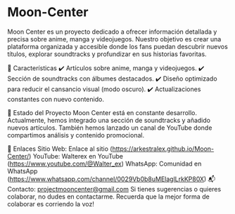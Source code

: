 # Moon-Center
Moon Center es un proyecto dedicado a ofrecer información detallada y precisa sobre anime, manga y videojuegos. Nuestro objetivo es crear una plataforma organizada y accesible donde los fans puedan descubrir nuevos títulos, explorar soundtracks y profundizar en sus historias favoritas.

🚀 Características
✔️ Artículos sobre anime, manga y videojuegos.
✔️ Sección de soundtracks con álbumes destacados.
✔️ Diseño optimizado para reducir el cansancio visual (modo oscuro).
✔️ Actualizaciones constantes con nuevo contenido.

📌 Estado del Proyecto
Moon Center está en constante desarrollo. Actualmente, hemos integrado una sección de soundtracks y añadido nuevos artículos. También hemos lanzado un canal de YouTube donde compartimos análisis y contenido promocional.

🔗 Enlaces
Sitio Web: Enlace al sitio (https://arkestralex.github.io/Moon-Center/)
YouTube: Walterex en YouTube (https://www.youtube.com/@Walter_ex)
WhatsApp: Comunidad en WhatsApp (https://www.whatsapp.com/channel/0029Vb0b8uMElaglLrkKP80X)
📬 Contacto: projectmooncenter@gmail.com
Si tienes sugerencias o quieres colaborar, no dudes en contactarme.
Recuerda que la mejor forma de colaborar es corriendo la voz!
